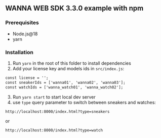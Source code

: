 ## WANNA WEB SDK 3.3.0 example with npm

### Prerequisites

- Node.js@18
- yarn

### Installation

1. Run `yarn` in the root of this folder to install dependencies
2. Add your license key and models ids in `src/index.js`:
```html
const license = '';
const sneakerIds = ['wanna01', 'wanna02', 'wanna03'];
const watchIds = ['wanna_watch01', 'wanna_watch02'];
```
3. Run `yarn start` to start local dev server
4. use `type` query parameter to switch between sneakers and watches:
```
http://localhost:8000/index.html?type=sneakers
```
or
```
http://localhost:8000/index.html?type=watch
```
